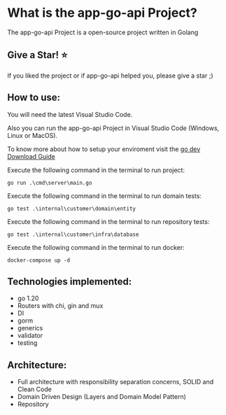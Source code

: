 What is the app-go-api Project?
=====================
The app-go-api Project is a open-source project written in Golang

## Give a Star! :star:
If you liked the project or if app-go-api helped you, please give a star ;)

## How to use:
You will need the latest Visual Studio Code.  

Also you can run the app-go-api Project in Visual Studio Code (Windows, Linux or MacOS).

To know more about how to setup your enviroment visit the [go dev Download Guide](https://go.dev/learn/)

Execute the following command in the terminal to run project:  
```
go run .\cmd\server\main.go
```

Execute the following command in the terminal to run domain tests:  
```
go test .\internal\customer\domain\entity
```

Execute the following command in the terminal to run repository tests:  
```
go test .\internal\customer\infra\database
```

Execute the following command in the terminal to run docker:  
```
docker-compose up -d
```

## Technologies implemented:

- go 1.20
 - Routers with chi, gin and mux
 - DI
 - gorm
 - generics
 - validator
 - testing

## Architecture:

- Full architecture with responsibility separation concerns, SOLID and Clean Code
- Domain Driven Design (Layers and Domain Model Pattern)
- Repository
